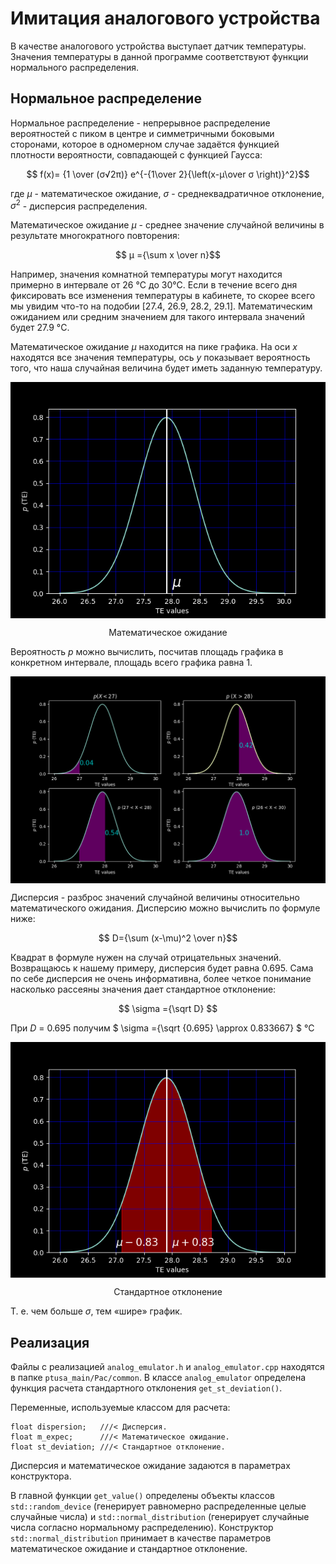 # Имитация аналогового устройства #
В качестве аналогового устройства выступает датчик температуры. Значения температуры в данной программе соответствуют функции нормального распределения.

## Нормальное распределение ##
Нормальное распределение - непрерывное распределение вероятностей с пиком в центре и симметричными боковыми сторонами, которое в одномерном случае задаётся функцией плотности вероятности, совпадающей с функцией Гаусса:

$$ f(x)= {1 \over (σ√2π)} e^{-{1\over 2}{\left(x-μ\over σ \right)}^2}$$

где ${μ}$ - математическое ожидание, $σ$ - среднеквадратичное отклонение, $σ^2$ - дисперсия распределения.

Математическое ожидание ${μ}$ - среднее значение случайной величины в результате многократного повторения:

$$ μ ={\sum x \over n}$$

Например, значения комнатной температуры могут находится примерно в интервале от 26 °C до 30°C. Если в течение всего дня фиксировать все изменения температуры в кабинете, то скорее всего мы увидим что-то на подобии [27.4, 26.9, 28.2, 29.1]. Математическим ожиданием или средним значением для такого интервала значений будет 27.9 °C.

Математическое ожидание ${μ}$ находится на пике графика. На оси $x$ находятся все значения температуры, ось $y$ показывает вероятность того, что наша случайная величина будет иметь заданную температуру.

<p align="center">
<img align="center" src="../../readme_images/m_expec.png"> </p>
<p align="center"> Математическое ожидание </p>

Вероятность $p$ можно вычислить, посчитав площадь графика в конкретном интервале, площадь всего графика равна 1.

<p align="center">
<img align="center" src="../../readme_images/square.png"> </p>

Дисперсия - разброс значений случайной величины относительно математического ожидания. Дисперсию можно вычислить по формуле ниже:

$$ D={\sum (x-\mu)^2 \over n}$$

Квадрат в формуле нужен на случай отрицательных значений. Возвращаюсь к нашему примеру, дисперсия будет равна 0.695. Сама по себе дисперсия не очень информативна, более четкое понимание насколько рассеяны значения дает стандартное отклонение:

$$ \sigma ={\sqrt D} $$

При $D$ = 0.695 получим $ \sigma ={\sqrt {0.695} \approx 0.833667} $ °C


<p align="center">
<img align="center" src="../../readme_images/st_dev.png"> </p>
<p align="center"> Стандартное отклонение </p>

Т. е. чем больше $\sigma$, тем «шире» график.

## Реализация ##
Файлы с реализацией ```analog_emulator.h``` и ```analog_emulator.cpp``` находятся в папке ```ptusa_main/Pac/common```. В классе ```analog_emulator``` определена функция расчета стандартного отклонения ```get_st_deviation()```.

Переменные, используемые классом для расчета:
```с++
float dispersion;   ///< Дисперсия.
float m_expec;      ///< Математическое ожидание.
float st_deviation; ///< Стандартное отклонение.
```
Дисперсия и математическое ожидание задаются в параметрах конструктора.

В главной функции ```get_value()``` определены объекты классов ```std::random_device``` (генерирует равномерно распределенные целые случайные числа) и ```std::normal_distribution``` (генерирует случайные числа согласно нормальному распределению). Конструктор ```std::normal_distribution``` принимает в качестве параметров математическое ожидание и стандартное отклонение.